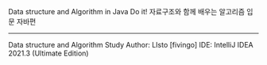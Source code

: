 Data structure and Algorithm in Java
Do it! 자료구조와 함께 배우는 알고리즘 입문 자바편   
<hr/>
Data structure and Algorithm Study
Author: LIsto [fivingo]
IDE: IntelliJ IDEA 2021.3 (Ultimate Edition)    
